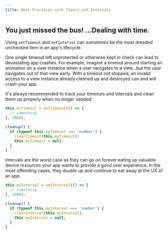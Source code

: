 ```yaml
---
title: Best Practices with Timers and Intervals
---
```


## You just missed the bus! ...Dealing with time.

Using `setTimeout` and `setInterval` can sometimes be the most dreaded unchecked item in an app's lifecycle.

One single timeout left unprotected or otherwise kept in check can lead to devastating app crashes. For example, imagine a timeout around starting an animation on a view instance when a user navigates to a view...but the user navigates out of that view early. With a timeout not stopped, an invalid access to a view instance already cleaned up and destroyed can and will crash your app.

It's always recommended to track your timeouts and intervals and clean them up properly when no longer needed:

```ts
this.myTimeout = setTimeout(() => {
  // something
}, 2000);

cleanup() {
  if (typeof this.myTimeout === 'number') {
    clearTimeout(this.myTimeout);
    this.myTimeout = null;
  }
}

```

Intervals are the worst case as they can go on forever eating up valuable device resources your app wants to provide a good user experience. In the most offending cases, they double up and continue to eat away at the UX of an app.

```ts
this.myInterval = setInterval(() => {
  // something
}, 2000);

cleanup() {
  if (typeof this.myInterval === 'number') {
    clearInterval(this.myInterval);
    this.myInterval = null;
  }
}
```
